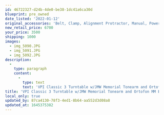 ```yaml
---
id: 46722327-d24b-4de0-be38-1dc41a6ca30d
blueprint: pre_owned
date_listed: '2022-01-12'
original_accessories: 'Belt, Clamp, Alignment Protractor, Manual, Power Cord'
new_retail_price: 6700
your_price: 3500
shipping: 1000
images:
  - img_5090.JPG
  - img_5091.JPG
  - img_5092.JPG
description:
  -
    type: paragraph
    content:
      -
        type: text
        text: 'VPI Classic 3 Turntable w/JMW Memorial Tonearm and Ortofon MM Black Cartridge. Table is in excellent physical and functional condition, but no original box so local pick-up only. Sold as new for $6,700.00'
title: 'VPI Classic 3 Turntable w/JMW Memorial Tonearm and Ortofon MM Black Cartridge'
local_only: true
updated_by: 87ca4130-78f3-4ed1-8b64-aa552d3d08a8
updated_at: 1645375382
---
```

